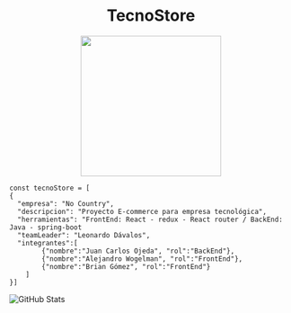 ### <h1 align="center">TecnoStore</h1>
<p align="center">
<img src="https://user-images.githubusercontent.com/72633519/188283275-1cd95d0a-6699-45d0-8189-0c6e78aa366e.png" width="250"/>
</p>


```
const tecnoStore = [
{
  "empresa": "No Country",
  "descripcion": "Proyecto E-commerce para empresa tecnológica",
  "herramientas": "FrontEnd: React - redux - React router / BackEnd: Java - spring-boot
  "teamLeader": "Leonardo Dávalos",
  "integrantes":[
        {"nombre":"Juan Carlos Ojeda", "rol":"BackEnd"},
        {"nombre":"Alejandro Wogelman", "rol":"FrontEnd"},
        {"nombre":"Brian Gómez", "rol":"FrontEnd"}
    ]
}]
```
![GitHub Stats](https://github-readme-stats.vercel.api?username=encryptor&theme=radical)
